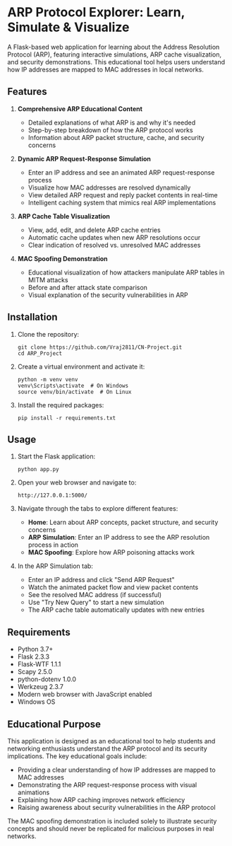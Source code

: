 # ARP Protocol Explorer: Learn, Simulate & Visualize

A Flask-based web application for learning about the Address Resolution Protocol (ARP), featuring interactive simulations, ARP cache visualization, and security demonstrations. This educational tool helps users understand how IP addresses are mapped to MAC addresses in local networks.

## Features

1. **Comprehensive ARP Educational Content**
   - Detailed explanations of what ARP is and why it's needed
   - Step-by-step breakdown of how the ARP protocol works
   - Information about ARP packet structure, cache, and security concerns

2. **Dynamic ARP Request-Response Simulation**
   - Enter an IP address and see an animated ARP request-response process
   - Visualize how MAC addresses are resolved dynamically
   - View detailed ARP request and reply packet contents in real-time
   - Intelligent caching system that mimics real ARP implementations

3. **ARP Cache Table Visualization**
   - View, add, edit, and delete ARP cache entries
   - Automatic cache updates when new ARP resolutions occur
   - Clear indication of resolved vs. unresolved MAC addresses

4. **MAC Spoofing Demonstration**
   - Educational visualization of how attackers manipulate ARP tables in MITM attacks
   - Before and after attack state comparison
   - Visual explanation of the security vulnerabilities in ARP

## Installation

1. Clone the repository:
   ```
   git clone https://github.com/Vraj2811/CN-Project.git
   cd ARP_Project
   ```

2. Create a virtual environment and activate it:
   ```
   python -m venv venv
   venv\Scripts\activate  # On Windows
   source venv/bin/activate  # On Linux
   ```

3. Install the required packages:
   ```
   pip install -r requirements.txt
   ```

## Usage

1. Start the Flask application:
   ```
   python app.py
   ```

2. Open your web browser and navigate to:
   ```
   http://127.0.0.1:5000/
   ```

3. Navigate through the tabs to explore different features:
   - **Home**: Learn about ARP concepts, packet structure, and security concerns
   - **ARP Simulation**: Enter an IP address to see the ARP resolution process in action
   - **MAC Spoofing**: Explore how ARP poisoning attacks work

4. In the ARP Simulation tab:
   - Enter an IP address and click "Send ARP Request"
   - Watch the animated packet flow and view packet contents
   - See the resolved MAC address (if successful)
   - Use "Try New Query" to start a new simulation
   - The ARP cache table automatically updates with new entries

## Requirements

- Python 3.7+
- Flask 2.3.3
- Flask-WTF 1.1.1
- Scapy 2.5.0
- python-dotenv 1.0.0
- Werkzeug 2.3.7
- Modern web browser with JavaScript enabled
- Windows OS

## Educational Purpose

This application is designed as an educational tool to help students and networking enthusiasts understand the ARP protocol and its security implications. The key educational goals include:

- Providing a clear understanding of how IP addresses are mapped to MAC addresses
- Demonstrating the ARP request-response process with visual animations
- Explaining how ARP caching improves network efficiency
- Raising awareness about security vulnerabilities in the ARP protocol

The MAC spoofing demonstration is included solely to illustrate security concepts and should never be replicated for malicious purposes in real networks.
